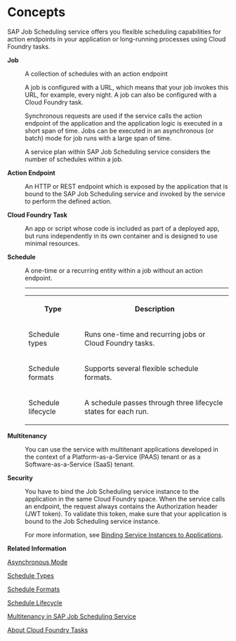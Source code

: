 <!-- loio26572ad024c54643a2424524f60669a2 -->

# Concepts

SAP Job Scheduling service offers you flexible scheduling capabilities for action endpoints in your application or long-running processes using Cloud Foundry tasks.




<dl>
<dt><b>

**Job**

</b></dt>
<dd>

A collection of schedules with an action endpoint

A job is configured with a URL, which means that your job invokes this URL, for example, every night. A job can also be configured with a Cloud Foundry task.



</dd>
<dd>

Synchronous requests are used if the service calls the action endpoint of the application and the application logic is executed in a short span of time. Jobs can be executed in an asynchronous \(or batch\) mode for job runs with a large span of time.



</dd>
<dd>

A service plan within SAP Job Scheduling service considers the number of schedules within a job.



</dd>
</dl>


<dl>
<dt><b>

**Action Endpoint**

</b></dt>
<dd>

An HTTP or REST endpoint which is exposed by the application that is bound to the SAP Job Scheduling service and invoked by the service to perform the defined action.



</dd>
</dl>


<dl>
<dt><b>

**Cloud Foundry Task**

</b></dt>
<dd>

An app or script whose code is included as part of a deployed app, but runs independently in its own container and is designed to use minimal resources.



</dd>
</dl>


<dl>
<dt><b>

**Schedule**

</b></dt>
<dd>

A one-time or a recurring entity within a job without an action endpoint.



</dd>
<dd>

****


<table>
<tr>
<th valign="top">

Type

</th>
<th valign="top">

Description

</th>
</tr>
<tr>
<td valign="top">

Schedule types

</td>
<td valign="top">

Runs one-time and recurring jobs or Cloud Foundry tasks.

</td>
</tr>
<tr>
<td valign="top">

Schedule formats

</td>
<td valign="top">

Supports several flexible schedule formats.

</td>
</tr>
<tr>
<td valign="top">

Schedule lifecycle

</td>
<td valign="top">

A schedule passes through three lifecycle states for each run.

</td>
</tr>
</table>



</dd>
</dl>


<dl>
<dt><b>

**Multitenancy**

</b></dt>
<dd>

You can use the service with multitenant applications developed in the context of a Platform-as-a-Service \(PAAS\) tenant or as a Software-as-a-Service \(SaaS\) tenant.



</dd>
</dl>


<dl>
<dt><b>

**Security**

</b></dt>
<dd>

You have to bind the Job Scheduling service instance to the application in the same Cloud Foundry space. When the service calls an endpoint, the request always contains the Authorization header \(JWT token\). To validate this token, make sure that your application is bound to the Job Scheduling service instance.

For more information, see [Binding Service Instances to Applications](https://help.sap.com/docs/btp/sap-business-technology-platform/binding-service-instances-to-applications?version=Cloud).



</dd>
</dl>

**Related Information**  


[Asynchronous Mode](asynchronous-mode-d9fd81c.md "The SAP Job Scheduling service executes jobs that support action endpoints in a synchronous mode or in an asynchronous (or batch) mode.")

[Schedule Types](schedule-types-9cf8c14.md#loio9cf8c14da0144c84aac628dc56b00ffd "SAP Job Scheduling service runs one-time and recurring jobs or Cloud Foundry tasks.")

[Schedule Formats](schedule-formats-54615f0.md#loio54615f087cca45c48f81ce4967c6f7f3 "The SAP Job Scheduling service supports several scheduling formats.")

[Schedule Lifecycle](schedule-lifecycle-e1805f2.md "A schedule passes through three lifecycle states for each run.")

[Multitenancy in SAP Job Scheduling Service](multitenancy-in-sap-job-scheduling-service-464b613.md "The SAP Job Scheduling service allows invocation of job actions in the context of Platform-as-a-Service (PaaS) or Software-as-a-Service (SaaS) tenants.")

[About Cloud Foundry Tasks](https://docs.cloudfoundry.org/devguide/using-tasks.html)

